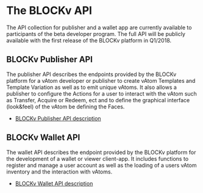 # The BLOCKv API

The API collection for publisher and a wallet app are currently available to participants of the beta developer program. The full API will be publicly available with the first release of the BLOCKv platform in Q1/2018.

## BLOCKv Publisher API
The publisher API describes the endpoints provided by the BLOCKv platform for a vAtom developer or publisher to create vAtom Templates and Template Variation as well as to emit unique vAtoms. It also allows a publisher to configure the Actions for a user to interact with the vAtom such as Transfer, Acquire or Redeem, ect and to define the graphical interface (look&feel) of the vAtom be defining the Faces.
<ul>
<li><a href="https://documenter.getpostman.com/view/342127/collection/713ec9G">
BLOCKv Publisher API description</a></li>
</ul>


## BLOCKv Wallet API
The wallet API describes the endpoint provided by the BLOCKv platform for the development of a wallet or viewer client-app. It includes functions to register and manage a user account as well as the loading of a users vAtom inventory and the interaction with vAtoms.
<ul>
<li><a href="https://documenter.getpostman.com/view/342127/collection/713ecDe">
BLOCKv Wallet API description</a></li>
</ul>
